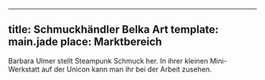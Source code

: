---
title: Schmuckhändler Belka Art
template: main.jade
place: Marktbereich
----


Barbara Ulmer stellt Steampunk Schmuck her. In ihrer kleinen Mini-Werkstatt auf der Unicon kann man ihr bei der Arbeit zusehen.
